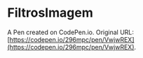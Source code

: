 # FiltrosImagem

A Pen created on CodePen.io. Original URL: [https://codepen.io/296mpc/pen/VwjwREX](https://codepen.io/296mpc/pen/VwjwREX).



